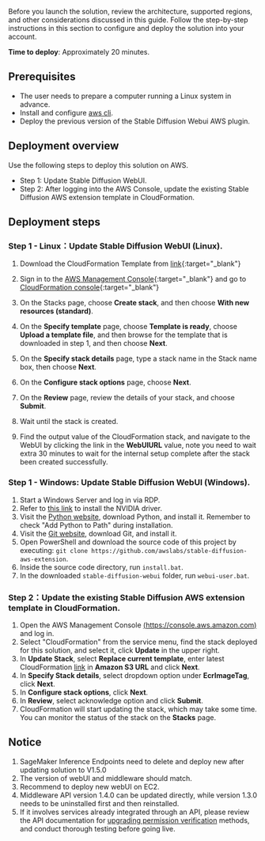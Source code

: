 Before you launch the solution, review the architecture, supported regions, and other considerations discussed in this guide. Follow the step-by-step instructions in this section to configure and deploy the solution into your account.

**Time to deploy**: Approximately 20 minutes.

## Prerequisites

- The user needs to prepare a computer running a Linux system in advance.
- Install and configure [aws cli](https://aws.amazon.com/cli/).
- Deploy the previous version of the Stable Diffusion Webui AWS plugin.

## Deployment overview
Use the following steps to deploy this solution on AWS.

- Step 1: Update Stable Diffusion WebUI.
- Step 2: After logging into the AWS Console, update the existing Stable Diffusion AWS extension template in CloudFormation.


## Deployment steps

### Step 1 - Linux：Update Stable Diffusion WebUI (Linux).

1. Download the CloudFormation Template from [link](https://aws-gcr-solutions-us-east-1.s3.amazonaws.com/extension-for-stable-diffusion-on-aws/ec2.yaml){:target="_blank"}

2. Sign in to the [AWS Management Console](https://console.aws.amazon.com/){:target="_blank"} and go to [CloudFormation console](https://console.aws.amazon.com/cloudformation/){:target="_blank"}

3. On the Stacks page, choose **Create stack**, and then choose **With new resources (standard)**.

4. On the **Specify template** page, choose **Template is ready**, choose **Upload a template file**, and then browse for the template that is downloaded in step 1, and then choose **Next**.

5. On the **Specify stack details** page, type a stack name in the Stack name box, then choose **Next**.

6. On the **Configure stack options** page, choose **Next**.

7. On the **Review** page, review the details of your stack, and choose **Submit**.

8. Wait until the stack is created.

9. Find the output value of the CloudFormation stack, and navigate to the WebUI by clicking the link in the **WebUIURL** value, note you need to wait extra 30 minutes to wait for the internal setup complete after the stack been created successfully.

### Step 1 - Windows: Update Stable Diffusion WebUI (Windows).
1. Start a Windows Server and log in via RDP.
2. Refer to [this link](https://docs.aws.amazon.com/en_us/AWSEC2/latest/WindowsGuide/install-nvidia-driver.html) to install the NVIDIA driver.
3. Visit the [Python website](https://www.python.org/downloads/release/python-3106/), download Python, and install it. Remember to check "Add Python to Path" during installation.
4. Visit the [Git website](https://git-scm.com/download/win), download Git, and install it.
5. Open PowerShell and download the source code of this project by executing: `git clone https://github.com/awslabs/stable-diffusion-aws-extension`.
6. Inside the source code directory, run `install.bat`.
7. In the downloaded `stable-diffusion-webui` folder, run `webui-user.bat`.


### Step 2：Update the existing Stable Diffusion AWS extension template in CloudFormation.

1. Open the AWS Management Console [(https://console.aws.amazon.com)](https://console.aws.amazon.com) and log in.
2. Select "CloudFormation" from the service menu, find the stack deployed for this solution, and select it, click **Update** in the upper right.
3. In **Update Stack**, select **Replace current template**, enter latest CloudFormation [link](https://aws-gcr-solutions.s3.amazonaws.com/stable-diffusion-aws-extension-github-mainline/latest/custom-domain/Extension-for-Stable-Diffusion-on-AWS.template.json) in **Amazon S3 URL** and click **Next**.
4. In **Specify Stack details**, select dropdown option under **EcrImageTag**, click **Next**.
5. In **Configure stack options**, click **Next**.
6. In **Review**, select acknowledge option and click **Submit**. 
7. CloudFormation will start updating the stack, which may take some time. You can monitor the status of the stack on the **Stacks** page.


## Notice
1. SageMaker Inference Endpoints need to delete and deploy new after updating solution to V1.5.0
2. The version of webUI and middleware should match.
3. Recommend to deploy new webUI on EC2. 
4. Middleware API version 1.4.0 can be updated directly, while version 1.3.0 needs to be uninstalled first and then reinstalled.
5. If it involves services already integrated through an API, please review the API documentation for [upgrading permission verification](https://awslabs.github.io/stable-diffusion-aws-extension/zh/developer-guide/api_authentication/) methods, and conduct thorough testing before going live.





